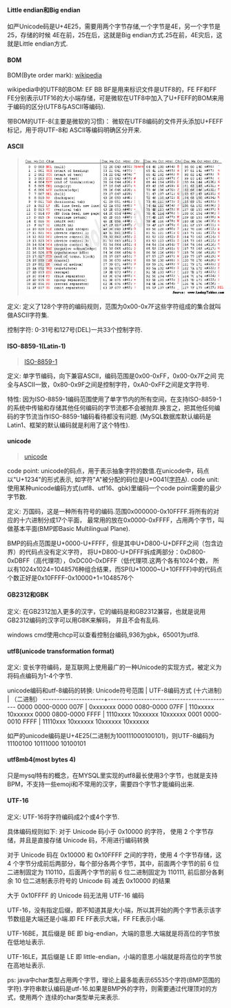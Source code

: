 #### Little endian和Big endian
如严Unicode码是U+4E25，需要用两个字节存储,一个字节是4E，另一个字节是25，存储的时候
4E在前，25在后，这就是Big endian方式.25在前，4E灾后，这就是Little endian方式.

#### BOM
BOM(Byte order mark): 
[wikipedia](https://en.wikipedia.org/wiki/Byte_order_mark)

wikipedia中的UTF8的BOM: EF BB BF是用来标识文件是UTF8的，FE FF和FF FE分别表示UTF16的大小端存储，可是微软在UTF8中加入了U+FEFF的BOM来用于编码的区分(UTF8与ASCII等编码).

带BOM的UTF-8(主要是微软的习惯)： 
微软在UTF8编码的文件开头添加U+FEFF标记，用于将UTF-8和
ASCII等编码明确区分开来.

#### ASCII
> ![ascii表](encoding/ASCII.gif)

定义: 
定义了128个字符的编码规则，范围为0x00-0x7F这些字符组成的集合就叫做ASCII字符集.

控制字符: 
0-31号和127号(DEL)一共33个控制字符.

#### ISO-8859-1(Latin-1)
> [ISO-8859-1](https://cs.stanford.edu/people/miles/iso8859.html)

定义: 
单字节编码，向下兼容ASCII，编码范围是0x00-0xFF，0x00-0x7F之间
完全与ASCII一致，0x80-0x9F之间是控制字符，0xA0-0xFF之间是文字符号.

特性: 
因为ISO-8859-1编码范围使用了单字节内的所有空间，在支持ISO-8859-1的系统中传输和存储其他任何编码的字节流都不会被抛弃.换言之，把其他任何编码的字节流当作ISO-8859-1编码看待都没有问题.
(MySQL数据库默认编码是Latin1、框架的默认编码就是利用了这个特性).

#### unicode

> [unicode](https://www.compart.com/en/unicode)

code point: unicode的码点，用于表示抽象字符的数值.在unicode中，码点以"U+1234"的形式表示,
如字符"A"被分配的码位是U+0041([字符A](https://www.compart.com/en/unicode/U+0041)).
code unit: 使用某种unicode编码方式(utf8、utf16、gbk)里编码一个code point需要的最少字节数.

定义:
万国码，这是一种所有符号的编码.范围0x000000-0x10FFFF.将所有的对应的十六进制分成17个平面，
最常用的放在0x0000-0xFFFF，占用两个字节，叫做基本平面(BMP即Basic Multilingual Plane).

BMP的码点范围是U+0000-U+FFFF，但是其中U+D800-U+DFFF之间（包含边界）的代码点没有定义字符，
将U+D800-U+DFFF拆成两部分：0xD800-0xDBFF（高代理项），0xDC00-0xDFFF（低代理项.这两个各有1024个数，
所以有1024x1024=1048576种组合结果，而SP(U+10000~U+10FFFF)中的代码点个数正好是0x10FFFF-0x10000+1=1048576个


#### GB2312和GBK 
定义: 在GB2312加入更多的汉字，它的编码是和GB2312兼容，也就是说用GB2312编码的汉字可以用GBK来解码，
并且不会有乱码.

windows cmd使用chcp可以查看控制台编码,936为gbk，65001为utf8.

#### utf8(unicode transformation format)

定义: 变长字符编码，是互联网上使用最广的一种Unicode的实现方式，被定义为将码点编码为1-4个字节.

unicode编码和utf-8编码的转换: 
Unicode符号范围        |        UTF-8编码方式
(十六进制)             |              （二进制）
----------------------+---------------------------------------------
0000 0000-0000 007F   | 0xxxxxxx
0000 0080-0000 07FF   | 110xxxxx 10xxxxxx
0000 0800-0000 FFFF   | 1110xxxx 10xxxxxx 10xxxxxx
0001 0000-0010 FFFF   | 11110xxx 10xxxxxx 10xxxxxx 10xxxxxx

如严的unicode编码是U+4E25(二进制为100111000100101)，则UTF-8编码为
11100100 10111000 10100101


#### utf8mb4(most bytes 4)
只是mysql特有的概念，在MYSQL里实现的utf8最长使用3个字节，也就是支持BPM，不支持一些emoji和不常用的汉字，需要四个字节才能编码出来.


#### UTF-16
定义: UTF-16将字符编码成2个或4个字节.

具体编码规则如下: 
对于 Unicode 码小于 0x10000 的字符， 使用 2 个字节存储，并且是直接存储 Unicode 码，不用进行编码转换

对于 Unicode 码在 0x10000 和 0x10FFFF 之间的字符，使用 4 个字节存储，这 4 个字节分成前后两部分，每个部分各两个字节，其中，前面两个字节的前 6 位二进制固定为 110110，后面两个字节的前 6 位二进制固定为 110111, 前后部分各剩余 10 位二进制表示符号的 Unicode 码 减去 0x10000 的结果

大于 0x10FFFF 的 Unicode 码无法用 UTF-16 编码



UTF-16，没有指定后缀，即不知道其是大小端，所以其开始的两个字节表示该字节数组是大端还是小端.即
FE FF表示大端，FF FE表示小端.

UTF-16BE，其后缀是 BE 即 big-endian，大端的意思.大端就是将高位的字节放在低地址表示.

UTF-16LE，其后缀是 LE 即 little-endian，小端的意思.小端就是将高位的字节放在高地址表示.


ps:  java中char类型占用两个字节，理论上最多能表示65535个字符(BMP范围的字符).字符串默认编码是utf-16.如果是BMP外的字符，则需要通过代理顶对的方式，使用两个
连续的char类型单元来表示.

